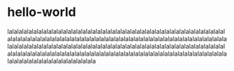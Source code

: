 # hello-world

lalalalalalalalalalalalalalalalalalalalalalalalalalalalalalalalalalalalalalalalalalalalalalalalalalalalalalalalalalalalalalalalalalalalalalalalalalalalalalalalalalalalalalalalalalalalalalalalalalalalalalalalalalalalalalalalalalalalalalalalalalalalalalalalalalalalalalalalalalalalalalalalalalalalalalalalalalalalalalalalalalalalalalalalalalalalalalalalalalalalalalalalalalalalalalalalalalalala
